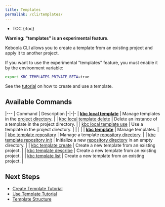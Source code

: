 ```yaml
---
title: Templates
permalink: /cli/templates/
---
```


* TOC
{:toc}

**Warning: "templates" is an experimental feature.**

Keboola CLI allows you to create a template from an existing project and apply it to another project.

If you want to use the experimental "templates" feature, you must enable it by the environment variable:
```sh
export KBC_TEMPLATES_PRIVATE_BETA=true
```

See the [tutorial](/cli/templates/tutorial/) on how to create and use a template.

## Available Commands

|---
| Command | Description
|-|-|-
| **[kbc local template](/cli/commands/local/template/)** | Manage templates in the [project directory](/cli/structure/). |
| [kbc local template delete](/cli/commands/local/template/delete/) | Delete an instance of a template in the project directory. |
| [kbc local template use](/cli/commands/local/template/use/) | Use a template in the project directory. |
| | |
| **[kbc template](/cli/commands/template/)** | Manage templates. |
| [kbc template repository](/cli/commands/template/repository/) | Manage a template [repository directory](/cli/templates/structure/). |
| [kbc template repository init](/cli/commands/template/repository/init/) | Initialize a new [repository directory](/cli/templates/structure/#repository) in an empty directory. |
| [kbc template create](/cli/commands/template/create/) | Create a new template from an existing project. |
| [kbc template describe](/cli/commands/template/describe/) | Create a new template from an existing project. |
| [kbc template list](/cli/commands/template/list/) | Create a new template from an existing project. |



## Next Steps
- [Create Template Tutorial](/cli/templates/tutorial/)
- [Use Template Tutorial](/cli/templates/tutorial/#use-template)
- [Template Structure](/cli/templates/structure/)
